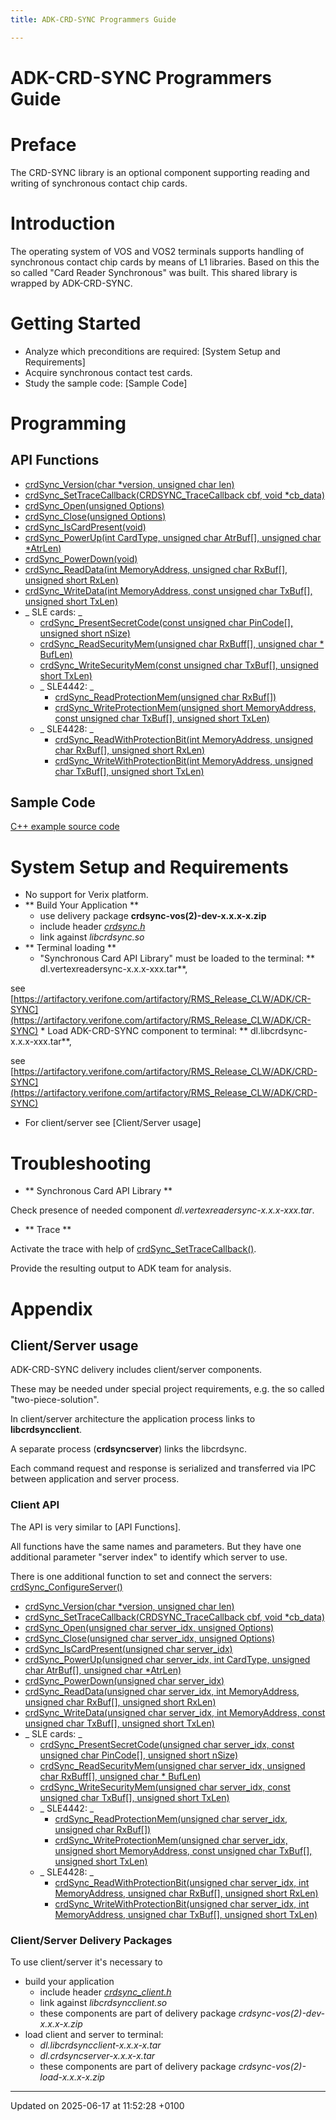 ```yaml
---
title: ADK-CRD-SYNC Programmers Guide

---
```


# ADK-CRD-SYNC Programmers Guide




# Preface

The CRD-SYNC library is an optional component supporting reading and writing of synchronous contact chip cards. 

# Introduction

The operating system of VOS and VOS2 terminals supports handling of synchronous contact chip cards by means of L1 libraries. Based on this the so called "Card Reader Synchronous" was built. This shared library is wrapped by ADK-CRD-SYNC.


# Getting Started



* Analyze which preconditions are required: [System Setup and Requirements]
* Acquire synchronous contact test cards. 
* Study the sample code: [Sample Code]


# Programming


## API Functions



* [crdSync_Version(char *version, unsigned char len)](crdsync__client_8h.md#function-crdsync-version)
* [crdSync_SetTraceCallback(CRDSYNC_TraceCallback cbf, void *cb_data)](crdsync__client_8h.md#function-crdsync-settracecallback)
* [crdSync_Open(unsigned Options)](crdsync_8h.md#function-crdsync-open)
* [crdSync_Close(unsigned Options)](crdsync_8h.md#function-crdsync-close)
* [crdSync_IsCardPresent(void)](crdsync_8h.md#function-crdsync-iscardpresent)
* [crdSync_PowerUp(int CardType, unsigned char AtrBuf[], unsigned char *AtrLen)](crdsync_8h.md#function-crdsync-powerup)
* [crdSync_PowerDown(void)](crdsync_8h.md#function-crdsync-powerdown)
* [crdSync_ReadData(int MemoryAddress, unsigned char RxBuf[], unsigned short RxLen)](crdsync_8h.md#function-crdsync-readdata)
* [crdSync_WriteData(int MemoryAddress, const unsigned char TxBuf[], unsigned short TxLen)](crdsync_8h.md#function-crdsync-writedata)
* _ SLE cards: _
    * [crdSync_PresentSecretCode(const unsigned char PinCode[], unsigned short nSize)](crdsync_8h.md#function-crdsync-presentsecretcode)
    * [crdSync_ReadSecurityMem(unsigned char RxBuff[], unsigned char * BufLen)](crdsync_8h.md#function-crdsync-readsecuritymem)
    * [crdSync_WriteSecurityMem(const unsigned char TxBuf[], unsigned short TxLen)](crdsync_8h.md#function-crdsync-writesecuritymem)
    * _ SLE4442: _
        * [crdSync_ReadProtectionMem(unsigned char RxBuf[])](crdsync_8h.md#function-crdsync-readprotectionmem)
        * [crdSync_WriteProtectionMem(unsigned short MemoryAddress, const unsigned char TxBuf[], unsigned short TxLen)](crdsync_8h.md#function-crdsync-writeprotectionmem)
    * _ SLE4428: _
        * [crdSync_ReadWithProtectionBit(int MemoryAddress, unsigned char RxBuf[], unsigned short RxLen)](crdsync_8h.md#function-crdsync-readwithprotectionbit)
        * [crdSync_WriteWithProtectionBit(int MemoryAddress, unsigned char TxBuf[], unsigned short TxLen)](crdsync_8h.md#function-crdsync-writewithprotectionbit)


## Sample Code

[C++ example source code](crdsync-demo_8cpp-example.md#example-crdsync-demo.cpp)


# System Setup and Requirements



* No support for Verix platform.
* ** Build Your Application **
    * use delivery package **crdsync-vos(2)-dev-x.x.x-x.zip**
    * include header _[crdsync.h](crdsync_8h.md#file-crdsync.h)_
    * link against _libcrdsync.so_
* ** Terminal loading **
    * "Synchronous Card API Library" must be loaded to the terminal: 
** dl.vertexreadersync-x.x.x-xxx.tar**, 

 see [https://artifactory.verifone.com/artifactory/RMS_Release_CLW/ADK/CR-SYNC](https://artifactory.verifone.com/artifactory/RMS_Release_CLW/ADK/CR-SYNC)
    * Load ADK-CRD-SYNC component to terminal: 
** dl.libcrdsync-x.x.x-xxx.tar**, 

 see [https://artifactory.verifone.com/artifactory/RMS_Release_CLW/ADK/CRD-SYNC](https://artifactory.verifone.com/artifactory/RMS_Release_CLW/ADK/CRD-SYNC)
* For client/server see [Client/Server usage]


# Troubleshooting



* ** Synchronous Card API Library **

 Check presence of needed component _dl.vertexreadersync-x.x.x-xxx.tar_. 
* ** Trace **

 Activate the trace with help of [crdSync_SetTraceCallback()](crdsync_8h.md#function-crdsync-settracecallback). 

 Provide the resulting output to ADK team for analysis.


# Appendix


## Client/Server usage

ADK-CRD-SYNC delivery includes client/server components. 

 These may be needed under special project requirements, e.g. the so called "two-piece-solution". 

 In client/server architecture the application process links to **libcrdsyncclient**. 

 A separate process (**crdsyncserver**) links the libcrdsync. 

 Each command request and response is serialized and transferred via IPC between application and server process.


### Client API

The API is very similar to [API Functions]. 

 All functions have the same names and parameters. But they have one additional parameter "server index" to identify which server to use. 

 There is one additional function to set and connect the servers: 
[crdSync_ConfigureServer()](crdsync__client_8h.md#function-crdsync-configureserver)



* [crdSync_Version(char *version, unsigned char len)](crdsync__client_8h.md#function-crdsync-version)
* [crdSync_SetTraceCallback(CRDSYNC_TraceCallback cbf, void *cb_data)](crdsync__client_8h.md#function-crdsync-settracecallback)
* [crdSync_Open(unsigned char server_idx, unsigned Options)](crdsync__client_8h.md#function-crdsync-open)
* [crdSync_Close(unsigned char server_idx, unsigned Options)](crdsync__client_8h.md#function-crdsync-close)
* [crdSync_IsCardPresent(unsigned char server_idx)](crdsync__client_8h.md#function-crdsync-iscardpresent)
* [crdSync_PowerUp(unsigned char server_idx, int CardType, unsigned char AtrBuf[], unsigned char *AtrLen)](crdsync__client_8h.md#function-crdsync-powerup)
* [crdSync_PowerDown(unsigned char server_idx)](crdsync__client_8h.md#function-crdsync-powerdown)
* [crdSync_ReadData(unsigned char server_idx, int MemoryAddress, unsigned char RxBuf[], unsigned short RxLen)](crdsync__client_8h.md#function-crdsync-readdata)
* [crdSync_WriteData(unsigned char server_idx, int MemoryAddress, const unsigned char TxBuf[], unsigned short TxLen)](crdsync__client_8h.md#function-crdsync-writedata)
* _ SLE cards: _
    * [crdSync_PresentSecretCode(unsigned char server_idx, const unsigned char PinCode[], unsigned short nSize)](crdsync__client_8h.md#function-crdsync-presentsecretcode)
    * [crdSync_ReadSecurityMem(unsigned char server_idx, unsigned char RxBuff[], unsigned char * BufLen)](crdsync__client_8h.md#function-crdsync-readsecuritymem)
    * [crdSync_WriteSecurityMem(unsigned char server_idx, const unsigned char TxBuf[], unsigned short TxLen)](crdsync__client_8h.md#function-crdsync-writesecuritymem)
    * _ SLE4442: _
        * [crdSync_ReadProtectionMem(unsigned char server_idx, unsigned char RxBuf[])](crdsync__client_8h.md#function-crdsync-readprotectionmem)
        * [crdSync_WriteProtectionMem(unsigned char server_idx, unsigned short MemoryAddress, const unsigned char TxBuf[], unsigned short TxLen)](crdsync__client_8h.md#function-crdsync-writeprotectionmem)
    * _ SLE4428: _
        * [crdSync_ReadWithProtectionBit(unsigned char server_idx, int MemoryAddress, unsigned char RxBuf[], unsigned short RxLen)](crdsync__client_8h.md#function-crdsync-readwithprotectionbit)
        * [crdSync_WriteWithProtectionBit(unsigned char server_idx, int MemoryAddress, unsigned char TxBuf[], unsigned short TxLen)](crdsync__client_8h.md#function-crdsync-writewithprotectionbit)


### Client/Server Delivery Packages

To use client/server it's necessary to

* build your application
    * include header _[crdsync_client.h](crdsync__client_8h.md#file-crdsync-client.h)_
    * link against _libcrdsyncclient.so_
    * these components are part of delivery package _crdsync-vos(2)-dev-x.x.x-x.zip_
* load client and server to terminal:
    * _dl.libcrdsyncclient-x.x.x-x.tar_
    * _dl.crdsyncserver-x.x.x-x.tar_
    * these components are part of delivery package _crdsync-vos(2)-load-x.x.x-x.zip_

-------------------------------

Updated on 2025-06-17 at 11:52:28 +0100
